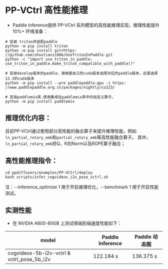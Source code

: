 # PP-VCtrl 高性能推理

- Paddle Inference提供 PP-VCtrl 系列模型的高性能推理实现，推理性能提升10%+
环境准备：

```shell
# 安装 triton并适配paddle
python -m pip install triton
python -m pip install git+https: //github.com/zhoutianzi666/UseTritonInPaddle.git
python -c "import use_triton_in_paddle; use_triton_in_paddle.make_triton_compatible_with_paddle()"

# 安装develop版本的paddle，请根据自己的cuda版本选择对应的paddle版本，这里选择12.3的cuda版本
python -m pip install --pre paddlepaddle-gpu -i https: //www.paddlepaddle.org.cn/packages/nightly/cu123/

# 安装paddlemix库,使用集成在paddlemix库中的自定义算子。
python -m pip install paddlemix

```

## 推理优化内容：
目前PP-VCtrl通过使用部分高性能的融合算子来提升推理性能，例如`ln_partial_rotary_emb`和`partial_rotary_emb`等高性能融合算子。
其中，`ln_partial_rotary_emb`将Q，K的Norm以及ROPE算子融合；

## 高性能推理指令：
```shell
cd ppdiffusers/examples/PP-VCtrl/deploy
bash scripts/infer_cogvideox_i2v_pose_vctrl.sh
```
注：--inference_optimize 1 用于开启推理优化，--benchmark 1 用于开启性能测试。


## 实测性能
- 在 NVIDIA A800-80GB 上测试得端到端速度性能如下：

|                     model                  | Paddle Inference | Paddle 动态图 |
| ------------------------------------------ | ---------------  | ------------ |
| cogvideox-5b-i2v-vctrl & vctrl_pose_5b_i2v |     122.184 s    |   136.375 s  |
